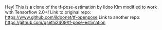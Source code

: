Hey! This is a clone of the tf-pose-estimation by Ildoo Kim modified to work with Tensorflow 2.0+!
Link to original repo: https://www.github.com/ildoonet/tf-openpose
Link to another repo: https://github.com/gsethi2409/tf-pose-estimation
